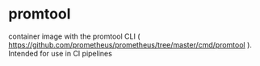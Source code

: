# promtool
container image with the promtool CLI ( https://github.com/prometheus/prometheus/tree/master/cmd/promtool ). Intended for use in CI pipelines
